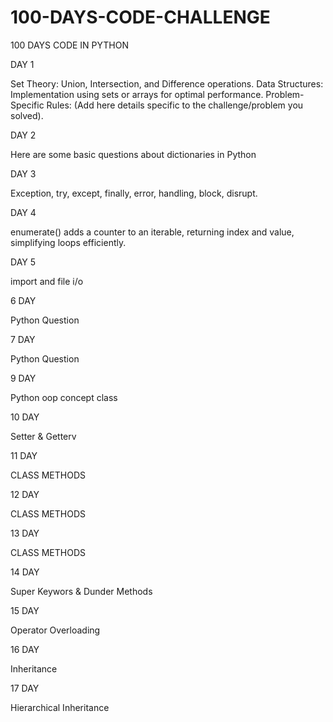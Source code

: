 # 100-DAYS-CODE-CHALLENGE

100 DAYS CODE IN PYTHON 

DAY 1

Set Theory: Union, Intersection, and Difference operations.
Data Structures: Implementation using sets or arrays for optimal performance.
Problem-Specific Rules: (Add here details specific to the challenge/problem you solved).

DAY 2

Here are some basic questions about dictionaries in Python

DAY 3

Exception, try, except, finally, error, handling, block, disrupt.

DAY 4

enumerate() adds a counter to an iterable, returning index and value, simplifying loops efficiently.

DAY 5

import and file i/o

6  DAY

Python Question 

7  DAY

Python Question 

9  DAY

Python oop concept class

10  DAY

Setter & Getterv

11  DAY

CLASS METHODS

12  DAY

CLASS METHODS

13  DAY

CLASS METHODS

14  DAY

Super Keywors & Dunder Methods

15 DAY 

Operator Overloading

16 DAY 

Inheritance

17 DAY

Hierarchical Inheritance 




